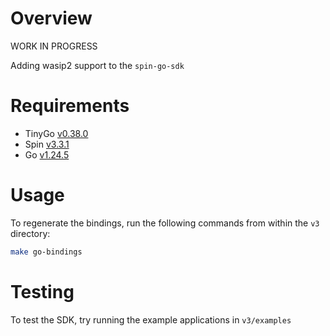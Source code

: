 # Overview

WORK IN PROGRESS

Adding wasip2 support to the `spin-go-sdk`

# Requirements

- TinyGo [v0.38.0](https://github.com/tinygo-org/tinygo/releases/tag/v0.38.0)
- Spin [v3.3.1](https://spinframework.dev/v3/install)
- Go [v1.24.5](https://go.dev/dl/)


# Usage

To regenerate the bindings, run the following commands from within the `v3` directory:
```sh
make go-bindings
```

# Testing

To test the SDK, try running the example applications in `v3/examples`
